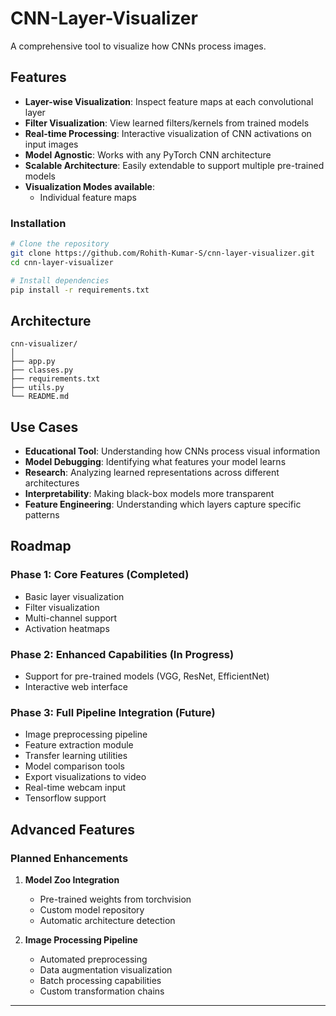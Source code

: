 # CNN-Layer-Visualizer

A comprehensive tool to visualize how CNNs process images.

## Features

- **Layer-wise Visualization**: Inspect feature maps at each convolutional layer
- **Filter Visualization**: View learned filters/kernels from trained models
- **Real-time Processing**: Interactive visualization of CNN activations on input images
- **Model Agnostic**: Works with any PyTorch CNN architecture
- **Scalable Architecture**: Easily extendable to support multiple pre-trained models
- **Visualization Modes available**:
  - Individual feature maps

### Installation

```bash
# Clone the repository
git clone https://github.com/Rohith-Kumar-S/cnn-layer-visualizer.git
cd cnn-layer-visualizer

# Install dependencies
pip install -r requirements.txt
```

## Architecture

```
cnn-visualizer/
│
├── app.py
├── classes.py
├── requirements.txt
├── utils.py
└── README.md
```

## Use Cases

- **Educational Tool**: Understanding how CNNs process visual information
- **Model Debugging**: Identifying what features your model learns
- **Research**: Analyzing learned representations across different architectures
- **Interpretability**: Making black-box models more transparent
- **Feature Engineering**: Understanding which layers capture specific patterns

## Roadmap

### Phase 1: Core Features (Completed)
- Basic layer visualization
- Filter visualization
- Multi-channel support
- Activation heatmaps

### Phase 2: Enhanced Capabilities (In Progress)
- Support for pre-trained models (VGG, ResNet, EfficientNet)
- Interactive web interface

### Phase 3: Full Pipeline Integration (Future)
- Image preprocessing pipeline
- Feature extraction module
- Transfer learning utilities
- Model comparison tools
- Export visualizations to video
- Real-time webcam input
- Tensorflow support

## Advanced Features

### Planned Enhancements

1. **Model Zoo Integration**
   - Pre-trained weights from torchvision
   - Custom model repository
   - Automatic architecture detection

2. **Image Processing Pipeline**
   - Automated preprocessing
   - Data augmentation visualization
   - Batch processing capabilities
   - Custom transformation chains
---
